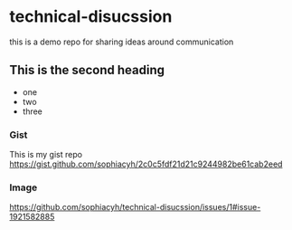 # technical-disucssion
this is a demo repo for sharing ideas around communication

## This is the second heading

* one
* two
* three

### Gist
This is my gist repo https://gist.github.com/sophiacyh/2c0c5fdf21d21c9244982be61cab2eed

### Image
https://github.com/sophiacyh/technical-disucssion/issues/1#issue-1921582885
